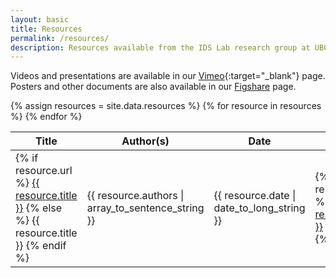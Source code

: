 ```yaml
---
layout: basic
title: Resources
permalink: /resources/
description: Resources available from the IDS Lab research group at UBC and UW. We post slides, presentations and workshop materials.
---
```


Videos and presentations are available in our [Vimeo](https://){:target="_blank"} page. Posters and other documents are also available in our [Figshare](https://figshare.com/) page.

<div class="table-container">
<table class="table is-bordered is-striped is-narrow is-hoverable is-fullwidth">
	<thead>
		<tr>
			<th>Title</th>
			<th>Author(s)</th>
			<th>Date</th>
			<th>Download</th>
		</tr>
	</thead>
	<tbody>
		{% assign resources = site.data.resources %}
		{% for resource in resources %}
		<tr>
			<td>
				{% if resource.url %}
					<a target="_blank" href="{{ resource.url }}">{{ resource.title }}</a>
				{% else %}
					{{ resource.title }}
				{% endif %}
			</td>
			<td>{{ resource.authors | array_to_sentence_string }}</td>
			<td>{{ resource.date | date_to_long_string }}</td>
			<td>
				{% if resource.filename %}
					<a target="_blank" href="{{ site.baseurl }}/assets/pdf/{{ resource.filename }}">{{ resource.filename }}</a>
				{% else %}
					-
				{% endif %}
			</td>
		</tr>
		{% endfor %} 
	</tbody>
</table>
</div>
